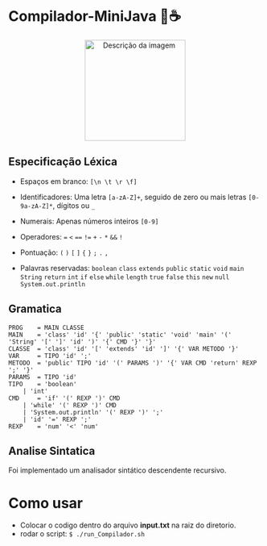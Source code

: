 # Compilador-MiniJava 🤏☕
<p align="center">
  <img src="https://github.com/brunbrunbrun/Compilador-MiniJava/assets/92926937/74f5b2d6-0a42-4a3e-8825-394bc3cf3fc6" width="200" alt="Descrição da imagem">
</p>



## Especificação Léxica

- Espaços em branco:
    `[\n \t \r \f]`

- Identificadores:
    Uma letra `[a-zA-Z]+`, seguido de zero ou mais letras `[0-9a-zA-Z]*`, dígitos ou `_`

- Numerais:
    Apenas números inteiros `[0-9]`

- Operadores:
    `=`
    `<`
    `==`
    `!=`
    `+`
    `-`
    `*`
    `&&`
    `!`

- Pontuação:
    `(`
    `)`
    `[`
    `]`
    `{`
    `}`
    `;`
    `.`
    `,`

- Palavras reservadas:
    `boolean` `class` `extends` `public` `static` `void` `main` `String` `return` `int` `if` `else` `while` `length` `true` `false` `this` `new` `null` `System.out.println`

## Gramatica
```EBNF
PROG 	= MAIN CLASSE
MAIN 	= 'class' 'id' '{' 'public' 'static' 'void' 'main' '(' 'String' '[' ']' 'id' ')' '{' CMD '}' '}'
CLASSE 	= 'class' 'id' '[' 'extends' 'id' ']' '{' VAR METODO '}'
VAR 	= TIPO 'id' ';'
METODO 	= 'public' TIPO 'id' '(' PARAMS ')' '{' VAR CMD 'return' REXP ';' '}'
PARAMS 	= TIPO 'id'
TIPO 	= 'boolean'
	| 'int'
CMD 	= 'if' '(' REXP ')' CMD
	| 'while' '(' REXP ')' CMD
	| 'System.out.println' '(' REXP ')' ';'
	| 'id' '=' REXP ';'
REXP 	= 'num' '<' 'num'
```

## Analise Sintatica
Foi implementado um analisador sintático descendente recursivo.

# Como usar
- Colocar o codigo dentro do arquivo **input.txt** na raiz do diretorio.
-  rodar o script: 
`$ ./run_Compilador.sh`

